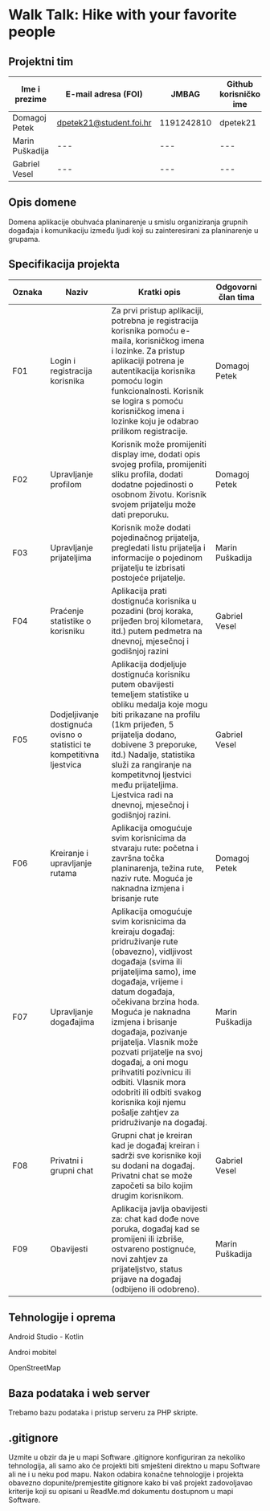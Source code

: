 
# Walk Talk: Hike with your favorite people

## Projektni tim

Ime i prezime | E-mail adresa (FOI) | JMBAG | Github korisničko ime | Seminarska grupa
------------  | ------------------- | ----- | --------------------- | ----------------
Domagoj Petek | dpetek21@student.foi.hr | 1191242810 | dpetek21 | G02
Marin Puškadija | --- | --- | --- | G02
Gabriel Vesel | --- | --- | --- | G02

## Opis domene

Domena aplikacije obuhvaća planinarenje u smislu organiziranja grupnih događaja i komunikaciju između ljudi koji su zainteresirani za planinarenje u grupama.

## Specifikacija projekta

Oznaka | Naziv | Kratki opis | Odgovorni član tima
------ | ----- | ----------- | -------------------
F01 | Login i registracija korisnika | Za prvi pristup aplikaciji, potrebna je registracija korisnika pomoću e-maila, korisničkog imena i lozinke. Za pristup aplikaciji potrena je autentikacija korisnika pomoću login funkcionalnosti. Korisnik se logira s pomoću korisničkog imena i lozinke koju je odabrao prilikom registracije.  | Domagoj Petek
F02 | Upravljanje profilom | Korisnik može promijeniti display ime, dodati opis svojeg profila, promijeniti sliku profila, dodati dodatne pojedinosti o osobnom životu. Korisnik svojem prijatelju može dati preporuku.| Domagoj Petek
F03 | Upravljanje prijateljima | Korisnik može dodati pojedinačnog prijatelja, pregledati listu prijatelja i informacije o pojedinom prijatelju te izbrisati postojeće prijatelje. | Marin Puškadija
F04 | Praćenje statistike o korisniku | Aplikacija prati dostignuća korisnika u pozadini (broj koraka, prijeđen broj kilometara, itd.) putem pedmetra na dnevnoj, mjesečnoj i godišnjoj razini | Gabriel Vesel
F05 | Dodjeljivanje dostignuća ovisno o statistici te kompetitivna ljestvica | Aplikacija dodjeljuje dostignuća korisniku putem obavijesti temeljem statistike u obliku medalja koje mogu biti prikazane na profilu (1km prijeđen, 5 prijatelja dodano, dobivene 3 preporuke, itd.) Nadalje, statistika služi za rangiranje na kompetitvnoj ljestvici među prijateljima. Ljestvica radi na dnevnoj, mjesečnoj i godišnjoj razini. | Gabriel Vesel
F06 | Kreiranje i upravljanje rutama | Aplikacija omogućuje svim korisnicima da stvaraju rute: početna i završna točka planinarenja, težina rute, naziv rute. Moguća je naknadna izmjena i brisanje rute | Domagoj Petek
F07 | Upravljanje događajima | Aplikacija omogućuje svim korisnicima da kreiraju događaj: pridruživanje rute (obavezno), vidljivost događaja (svima ili prijateljima samo), ime događaja, vrijeme i datum događaja, očekivana brzina hoda. Moguća je naknadna izmjena i brisanje događaja, pozivanje prijatelja. Vlasnik može pozvati prijatelje na svoj događaj, a oni mogu prihvatiti pozivnicu ili odbiti. Vlasnik mora odobriti ili odbiti svakog korisnika koji njemu pošalje zahtjev za pridruživanje na događaj.  | Marin Puškadija
F08 | Privatni i grupni chat | Grupni chat je kreiran kad je događaj kreiran i sadrži sve korisnike koji su dodani na događaj. Privatni chat se može započeti sa bilo kojim drugim korisnikom. | Gabriel Vesel
F09 | Obavijesti | Aplikacija javlja obavijesti za: chat kad dođe nove poruka, događaj kad se promijeni ili izbriše, ostvareno postignuće, novi zahtjev za prijateljstvo, status prijave na događaj (odbijeno ili odobreno). | Marin Puškadija 

## Tehnologije i oprema

Android Studio - Kotlin

Androi mobitel

OpenStreetMap

## Baza podataka i web server
Trebamo bazu podataka i pristup serveru za PHP skripte.

## .gitignore
Uzmite u obzir da je u mapi Software .gitignore konfiguriran za nekoliko tehnologija, ali samo ako će projekti biti smješteni direktno u mapu Software ali ne i u neku pod mapu. Nakon odabira konačne tehnologije i projekta obavezno dopunite/premjestite gitignore kako bi vaš projekt zadovoljavao kriterije koji su opisani u ReadMe.md dokumentu dostupnom u mapi Software.
